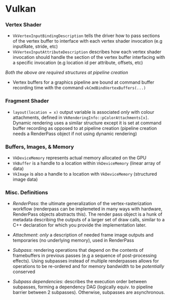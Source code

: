 # Vulkan
### Vertex Shader
  - `VkVertexInputBindingDescription` tells the driver how to pass sections of the vertex buffer to interface with each vertex shader invocation (e.g inputRate, stride, etc)
  - `VkVertexInputAttributeDescription` describes how each vertex shader invocation should handle the section of the vertex buffer interfacing with a specific invocation (e.g location id per attribute, offsets, etc)
    
*Both the above are required structures at pipeline creation*
  - Vertex buffers for a graphics pipeline are bound at command buffer recording time with the command `vkCmdBindVertexBuffers(...)`

### Fragment Shader
  - `layout(location = x)` output variable is associated *only* with colour attachments, defined in `VkRenderingInfo::pColorAttachments[x]`. Dynamic rendering uses a similar structure except it is set at command buffer recording as opposed to at pipeline creation (pipeline creation needs a RenderPass object if not using dynamic rendering)

### Buffers, Images, & Memory
 - `VkDeviceMemory` represents actual memory allocated on the GPU
 - `VkBuffer` is a handle to a location within `VkDeviceMemory` (linear array of data)
 - `VkImage` is also a handle to a location with `VkDeviceMemory` (structured image data)

### Misc. Definitions
  - *RenderPass*: the ultimate generalization of the vertex-rasterization workflow (renderpass can be implemeted in many ways with hardware, RenderPass objects abstracts this). The render pass object is a hunk of metadata describing the outputs of a larger set of draw calls, similar to a C++ declaration for which you provide the implementation later.
    
  - *Attachment*: *only* a description of needed frame image outputs and temporaries (no underlying memory), used in RenderPass

  - *Subpass*: rendering operations that depend on the contents of framebuffers in previous passes (e.g a sequence of post-processing effects). Using subpasses instead of multiple renderpasses allows for operations to be re-ordered and for memory bandwidth to be *potentially* conserved

  - *Subpass dependencies*: describes the execution order between subpasses, forming a dependency DAG (logically equiv. to pipeline barrier between 2 subpasses). Otherwise, subpasses are asynchronous.
